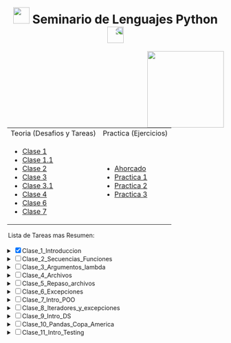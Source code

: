 <h1 align="center"><img src="https://media.giphy.com/media/iQrDORShLPiqQ/giphy.gif" height="38" /> Seminario de Lenguajes Python </a>
 <img style="transform:scaleX(-1);" src="https://media.giphy.com/media/NLu0gwvgUMdxPtAHqS/giphy.gif" height="38" /></h1>

<div align="center">
<img src="https://media.giphy.com/media/KbUEFowFNOLSAsHT7u/giphy.gif" align="right" height="178" >



<table >
<tr>
<td> Teoria (Desafios y Tareas)</td> <td> Practica (Ejercicios)</td>
</tr>
<tr>
<td>
 
- [Clase 1](/docs/Documentos/Clases/Clase1.md)
- [Clase 1.1](/docs/Documentos/Clases/Clase1_1.md)
- [Clase 2](/docs/Documentos/Clases/Clase2.md)
- [Clase 3](/docs/Documentos/Clases/Clase3.md)
- [Clase 3.1](/docs/Documentos/Clases/Clase3_1.md)
- [Clase 4](/docs/Documentos/Clases/Clase4.md)
- [Clase 6](/docs/Documentos/Clases/Clase6.md)
- [Clase 7](/docs/Documentos/Clases/Clase7.md)

</td>
<td>


- [Ahorcado](/docs/Documentos/Ahorcado.md)
- [Practica 1](/docs/Documentos/Practica1.md)
- [Practica 2](/docs/Documentos/Practica2.md)
- [Practica 3](/docs/Documentos/Practica3.md)

 
</td>
</tr>
 
</table>

</div>


<legend>Lista de Tareas mas Resumen:</legend>

<br>


<details><summary><input type="checkbox" id="scales" name="scales" checked><label for="scales">Clase_1_Introduccion</label> </summary> cosa
</details>
<details><summary><input type="checkbox" id="scales" name="scales" ><label for="scales">Clase_2_Secuencias_Funciones</label> </summary>
</details>
<details><summary><input type="checkbox" id="scales" name="scales" ><label for="scales">Clase_3_Argumentos_lambda</label> </summary>
</details>
<details><summary><input type="checkbox" id="scales" name="scales" ><label for="scales">Clase_4_Archivos</label> </summary>
</details>
<details><summary><input type="checkbox" id="scales" name="scales" ><label for="scales">Clase_5_Repaso_archivos</label> </summary>
</details>
<details><summary><input type="checkbox" id="scales" name="scales" ><label for="scales">Clase_6_Excepciones</label></summary>
</details>
<details><summary><input type="checkbox" id="scales" name="scales" ><label for="scales">Clase_7_Intro_POO</label> </summary>
</details>
<details><summary><input type="checkbox" id="scales" name="scales" ><label for="scales">Clase_8_Iteradores_y_excepciones</label> </summary>
</details>
<details><summary><input type="checkbox" id="scales" name="scales" ><label for="scales">Clase_9_Intro_DS</label> </summary>
</details>
<details><summary><input type="checkbox" id="scales" name="scales" ><label for="scales">Clase_10_Pandas_Copa_America</label></summary>
</details>
<details><summary><input type="checkbox" id="scales" name="scales" ><label for="scales">Clase_11_Intro_Testing</label></summary>
</details>















